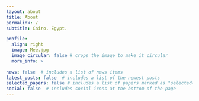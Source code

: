 ```yaml
---
layout: about
title: About
permalink: /
subtitle: Cairo. Egypt.

profile:
  align: right
  image: Mee.jpg
  image_circular: false # crops the image to make it circular
  more_info: >
  
news: false  # includes a list of news items
latest_posts: false  # includes a list of the newest posts
selected_papers: false # includes a list of papers marked as "selected={true}"
social: false  # includes social icons at the bottom of the page
---
```

